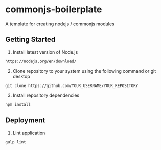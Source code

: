 # commonjs-boilerplate

A template for creating nodejs / commonjs modules

## Getting Started

1. Install latest version of Node.js

```
https://nodejs.org/en/download/
```

2. Clone repository to your system using the following command or git desktop

```
git clone https://github.com/YOUR_USERNAME/YOUR_REPOSITORY
```

3. Install repository dependencies

```
npm install
```

## Deployment

1. Lint application

```
gulp lint
```
